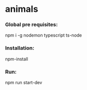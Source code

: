 # animals

### Global pre requisites:
npm i -g nodemon typescript ts-node

### Installation:
npm-install

### Run:
npm run start-dev